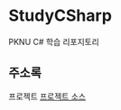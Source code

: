 # StudyCSharp

PKNU C# 학습 리포지토리

## 주소록
프로젝트
[프로젝트 소스](https://github.com/Kang0325/StudyCSharp21/tree/main/chap99/AdressBookApp)
